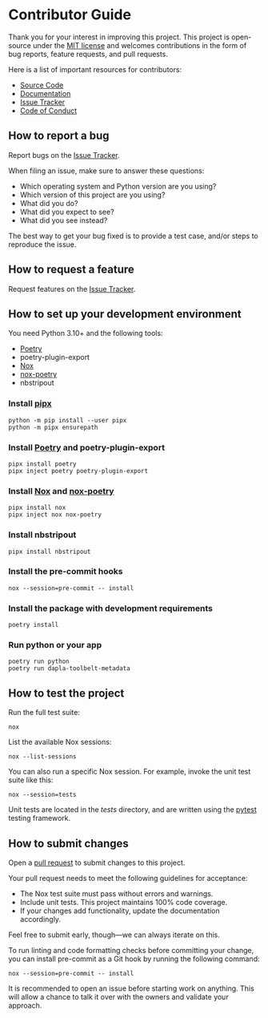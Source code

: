 # Contributor Guide

Thank you for your interest in improving this project.
This project is open-source under the [MIT license] and
welcomes contributions in the form of bug reports, feature requests, and pull requests.

Here is a list of important resources for contributors:

- [Source Code]
- [Documentation]
- [Issue Tracker]
- [Code of Conduct]

## How to report a bug

Report bugs on the [Issue Tracker].

When filing an issue, make sure to answer these questions:

- Which operating system and Python version are you using?
- Which version of this project are you using?
- What did you do?
- What did you expect to see?
- What did you see instead?

The best way to get your bug fixed is to provide a test case,
and/or steps to reproduce the issue.

## How to request a feature

Request features on the [Issue Tracker].

## How to set up your development environment

You need Python 3.10+ and the following tools:

- [Poetry]
- poetry-plugin-export
- [Nox]
- [nox-poetry]
- nbstripout

### Install [pipx]

```console
python -m pip install --user pipx
python -m pipx ensurepath
```

### Install [Poetry] and poetry-plugin-export

```console
pipx install poetry
pipx inject poetry poetry-plugin-export
```

### Install [Nox] and [nox-poetry]

```console
pipx install nox
pipx inject nox nox-poetry
```

### Install nbstripout

```console
pipx install nbstripout
```

### Install the pre-commit hooks

```console
nox --session=pre-commit -- install
```

### Install the package with development requirements

```console
poetry install
```

### Run python or your app

```console
poetry run python
poetry run dapla-toolbelt-metadata
```

## How to test the project

Run the full test suite:

```console
nox
```

List the available Nox sessions:

```console
nox --list-sessions
```

You can also run a specific Nox session.
For example, invoke the unit test suite like this:

```console
nox --session=tests
```

Unit tests are located in the _tests_ directory,
and are written using the [pytest] testing framework.

## How to submit changes

Open a [pull request] to submit changes to this project.

Your pull request needs to meet the following guidelines for acceptance:

- The Nox test suite must pass without errors and warnings.
- Include unit tests. This project maintains 100% code coverage.
- If your changes add functionality, update the documentation accordingly.

Feel free to submit early, though—we can always iterate on this.

To run linting and code formatting checks before committing your change, you can install pre-commit as a Git hook by running the following command:

```console
nox --session=pre-commit -- install
```

It is recommended to open an issue before starting work on anything.
This will allow a chance to talk it over with the owners and validate your approach.

[mit license]: https://opensource.org/licenses/MIT
[source code]: https://github.com/statisticsnorway/dapla-toolbelt-metadata
[documentation]: https://statisticsnorway.github.io/dapla-toolbelt-metadata
[issue tracker]: https://github.com/statisticsnorway/dapla-toolbelt-metadata/issues
[pipx]: https://pipx.pypa.io/
[poetry]: https://python-poetry.org/
[nox]: https://nox.thea.codes/
[nox-poetry]: https://nox-poetry.readthedocs.io/
[pytest]: https://pytest.readthedocs.io/
[pull request]: https://github.com/statisticsnorway/dapla-toolbelt-metadata/pulls

<!-- github-only -->

[code of conduct]: CODE_OF_CONDUCT.md
